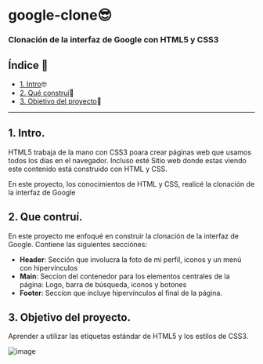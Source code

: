 # google-clone😎

### Clonación de la interfaz de Google con HTML5 y CSS3

## Índice 📖

* [1. Intro](https://github.com/ElizabethOchoa2000/google-clone/blob/main/README.md#1-intro)🤓
* [2. Qué construí](https://github.com/ElizabethOchoa2000/google-clone/blob/main/README.md#2-que-contru%C3%AD)🤔
* [3. Objetivo del proyecto](https://github.com/ElizabethOchoa2000/google-clone/blob/main/README.md#3-objetivo-del-proyecto)🥳

****

## 1. Intro.
HTML5 trabaja de la mano con CSS3 poara crear páginas web que usamos todos los días en el navegador. Incluso esté Sitio web donde estas viendo este contenido está construido con HTML y CSS.

En este proyecto, los conocimientos de HTML y CSS, realicé la clonación de la interfaz de Google  

## 2. Que contruí.
En este proyecto me enfoqué en construir la clonación de la interfaz de Google. 
Contiene las siguientes secciónes: 

* **Header**: Sección que involucra la foto de mi perfil, iconos y un menú con hipervínculos
* **Main**: Seccíon del contenedor para los elementos centrales de la página: Logo, barra de búsqueda, iconos y botones 
*  **Footer**: Seccíon que incluye hipervínculos al final de la página.

## 3. Objetivo del proyecto.
Aprender a utilizar las etiquetas estándar de HTML5 y los estilos de CSS3.

![image](https://user-images.githubusercontent.com/109162656/236977612-8cbd0ee8-0e03-4916-a6af-e5b41d0375d7.png)
